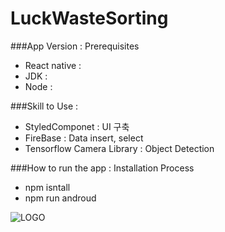 # LuckWasteSorting

###App Version : Prerequisites
- React native :
- JDK :
- Node :


###Skill to Use :
* StyledComponet : UI 구축
* FireBase : Data insert, select
* Tensorflow Camera Library : Object Detection


###How to run the app :  Installation Process
* npm isntall
* npm run androud

![LOGO](https://www.notion.so/image/https%3A%2F%2Fs3-us-west-2.amazonaws.com%2Fsecure.notion-static.com%2F803b659f-0fd9-40c2-91df-370de31d4634%2F%EC%BA%A1%EC%B2%98.png?table=block&id=474e27a3-6d86-4b30-aad5-98a840bf9db1&spaceId=01e9a78f-d9d2-4f02-b98b-3120d9c91654&width=3330&userId=e9391f9a-e26f-4e0f-a8b2-9cdd73dc71a1&cache=v2)

